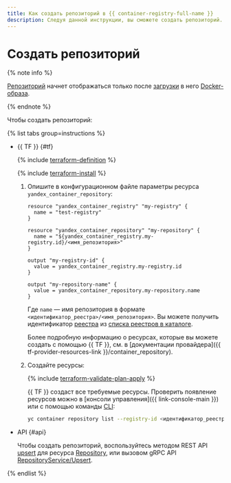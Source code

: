 ```yaml
---
title: Как создать репозиторий в {{ container-registry-full-name }}
description: Следуя данной инструкции, вы сможете создать репозиторий.
---
```


# Создать репозиторий

{% note info %}

[Репозиторий](../../concepts/repository.md) начнет отображаться только после [загрузки](../../operations/docker-image/docker-image-push.md) в него [Docker-образа](../../concepts/docker-image.md).

{% endnote %}

Чтобы создать репозиторий:

{% list tabs group=instructions %}

- {{ TF }} {#tf}

  {% include [terraform-definition](../../../_tutorials/_tutorials_includes/terraform-definition.md) %}

  {% include [terraform-install](../../../_includes/terraform-install.md) %}

  1. Опишите в конфигурационном файле параметры ресурса `yandex_container_repository`:

     ```hcl
     resource "yandex_container_registry" "my-registry" {
       name = "test-registry"
     }

     resource "yandex_container_repository" "my-repository" {
       name = "${yandex_container_registry.my-registry.id}/<имя_репозитория>"
     }

     output "my-registry-id" {
       value = yandex_container_registry.my-registry.id
     }

     output "my-repository-name" {
       value = yandex_container_repository.my-repository.name
     }
     ```

     Где `name` — имя репозитория в формате `<идентификатор_реестра>/<имя_репозитория>`. Вы можете получить идентификатор [реестра](../../concepts/registry.md) из [списка реестров в каталоге](../registry/registry-list.md#registry-list).

     Более подробную информацию о ресурсах, которые вы можете создать с помощью {{ TF }}, см. в [документации провайдера]({{ tf-provider-resources-link }}/container_repository).
  1. Создайте ресурсы:

     {% include [terraform-validate-plan-apply](../../../_tutorials/_tutorials_includes/terraform-validate-plan-apply.md) %}

     {{ TF }} создаст все требуемые ресурсы. Проверить появление ресурсов можно в [консоли управления]({{ link-console-main }}) или с помощью команды [CLI](../../../cli/):

     ```bash
     yc container repository list --registry-id <идентификатор_реестра>
     ```

- API {#api}

  Чтобы создать репозиторий, воспользуйтесь методом REST API [upsert](../../api-ref/Repository/upsert.md) для ресурса [Repository](../../api-ref/Repository/index.md), или вызовом gRPC API [RepositoryService/Upsert](../../api-ref/grpc/repository_service.md#Upsert).

{% endlist %}